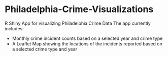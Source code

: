 # Philadelphia-Crime-Visualizations
R Shiny App for visualizing Philadelphia Crime Data
The app currently includes:
* Monthly crime incident counts based on a selected year and crime type
* A Leaflet Map showing the locations of the incidents reported based on a selected crime type and year
